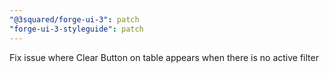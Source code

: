 ```yaml
---
"@3squared/forge-ui-3": patch
"forge-ui-3-styleguide": patch
---
```


Fix issue where Clear Button on table appears when there is no active filter
